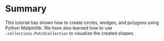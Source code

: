 # Summary

This tutorial has shown how to create circles, wedges, and polygons using Python Matplotlib. We have also learned how to use `.collections.PatchCollection` to visualize the created shapes.
